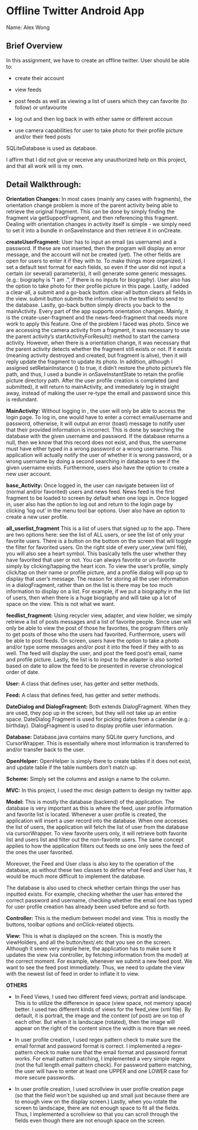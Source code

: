 # Offline Twitter Android App
Name: Alex Wong

## Brief Overview
In this assignment, we have to create an offline twitter. User should be able to:
- create their account

- view feeds

- post feeds as well as viewing a list of users which they can favorite (to follow) or unfavourite

- log out and then log back in with either same or different accoun

- use camera capabilities for user to take photo for their profile picture and/or their feed posts

SQLiteDatabase is used as database.

I affirm that I did not give or receive any unauthorized help on this project, and that all work will is my own.

## Detail Walkthrough: 

**Orientation Changes:**
In most cases (mainly any cases with fragments), the orientation change problem is more of the parent activity being able to retrieve the original fragment. This can be done by simply finding the fragment via getSupportFragment, and then referencing this fragment. Dealing with orientation changes in activity itself is simple - we simply need to set it into a bundle in onSaveInstance and then retrieve it in onCreate.

**createUserFragment:**
User has to input an email (as username) and a password. If these are not inserted, then the program will display an error message, and the account will not be created (yet). The other fields are open for users to enter it if they with to. To make things more organized, I set a default text format for each fields, so even if the user did not input a certain (or several) parameter(s), it will generate some generic messages. (e.g.: biography is “I am <name>.”, if there is no  inputs for biography). User also has the option to take photo for their profile picture in this page. Lastly, I added a clear-all, a submit and a go-back button. clear-all button clears all fields in the view. submit button submits the information in the textfield to send to the database. Lastly, go-back button simply directs you back to the mainActivity.
Every part of the app supports orientation changes. Mainly, it is the create-user-fragment and the news-feed-fragment that needs more work to apply this feature. One of the problem I faced was photo. Since we are accessing the camera activity from a fragment, it was necessary to use the parent activity’s startActivityForResult() method to start the camera activity. However, when there is a orientation change, it was necessary that the parent activity detects whether the fragment still exists or not. If it exists (meaning activity destroyed and created, but fragment is alive), then it will reply update the fragment to update its photo. In addition, although I assigned setRetainInstance
() to true, it didn’t restore the photo picture’s file path, and thus, I used a bundle in onSaveInstantState to retain the profile picture directory path.
After the user profile creation is completed (and submitted), it will return to mainActivity, and immediately log in straight away, instead of making the user re-type the email and password since this is redundant.

**MainActivity:**
Without logging in , the user will only be able to access the login page. To log in, one would have to enter a correct email/username and password, otherwise, it will output an error (toast) message to notify user that their provided information is incorrect. This is done by searching the database with the given username and password. If the database returns a null, then we know that this record does not exist, and thus, the username must have either typed in a wrong password or a wrong username. This application will actually notify the user of whether it is wrong password, or a wrong username by doing a second searching in database to see if the given username exists. Furthermore, users also have the option to create a new user account.

**base_Activity:**
Once logged in, the user can navigate between list of (normal and/or favorited) users and news feed. News feed is the first fragment to be loaded to screen by default when one logs in.
Once logged in, user also has the option to log out and return to the login page by clicking ‘log out’ in the menu tool bar options.
User also have an option to create a new user profile. 

**all_userlist_fragment**
This is a list of users that signed up to the app. There are two options here: see the list of ALL users, or see the list of only your favorite users. There is a button on the bottom on the screen that will toggle the filter for favorited users. On the right side of every user_view (xml file), you will also see a heart symbol. This basically tells the user whether they have favorited that user or not. You can always favorite or un-favorite simply by clicking/tapping the heart icon. To view the user’s profile, simply click/tap on their name or profile picture, and a profile dialog will pop up to display that user’s message. The reason for storing all the user information in a dialogFragment, rather than on the list is there may be too much information to display on a list. For example, if we put a biography in the list of users, then when there is a huge biography and will take up a lot of space on the view. This is not what we want.

**feedlist_fragment:**
Using recycler view, adapter, and view holder, we simply retrieve a list of posts messages and a list of favorite people. Since user will only be able to view the post of those he favorites, the program filters only to get posts of those who the users had favorited. Furthermore, users will be able to post feeds. On screen, users have the option to take  a photo and/or type some messages and/or post it into the feed if they with to as well. The feed will display the user, and post the feed post’s email, name and profile picture. Lastly, the list is to input to the adapter is also sorted based on date to allow the feed to be presented in reverse chronological order of date. 

**User:**
A class that defines user, has getter and setter methods.

**Feed:**
A class that defines feed, has getter and setter methods.

**DateDialog and DialogFragment:**
Both extends DialogFragment. When they are used, they pop up in the screen, but they will not take up an entire space.
DateDialog Fragment is used for picking dates from a  calendar (e.g.: birthday). DialogFragment is used to display profile user information. 

**Database:**
Database.java contains many SQLite query functions, and CursorWrapper. This is essentially where most information is transferred to and/or transfer back to the user. 

**OpenHelper:**
OpenHelper is simply there to create tables if it does not exist, and update table if the table numbers don’t match up.

**Scheme:**
Simply set the columns and assign a name to the column. 

**MVC:**
In this project, I used the mvc design pattern to design my twitter app.

**Model:**
This is mostly the database (backend) of the application. The database is very important as this is where the feed, user profile information and favorite list is located. Whenever a user profile is created, the application will insert a user record into the database. When one accesses the list of users, the application will fetch the list of user from the database via cursorWrapper. To view favorite users only, it will retrieve both favorite list and users list and filter out the non-favorite users. The same concept applies to how the application filters out feeds so one only sees the feed of the ones the user favorited. 

Moreover, the Feed and User class is also key to the operation of the database, as without these two classes to define what Feed and User has, it would be much more difficult to implement the database.

The database is also used to check whether certain things the user has inputted exists. For example, checking whether the user has entered the correct password and username, checking whether the email one has typed for user profile creation has already been used before and so forth. 

**Controller:**
This is the medium between model and view. This is mostly the buttons, toolbar options and onClick-related objects.

**View:**
This is what is displayed on the screen. This is mostly the viewHolders, and all the button/text/.etc that you see on the screen. Although it seem very simple here, the application has to make sure it updates the view (via controller, by fetching information from the model) at the correct moment. For example, whenever we submit a new feed post. We want to see the feed post immediately. Thus, we need to update the view with the newest list of feed in order to inflate it to view. 

**OTHERS**
 - In Feed Views, I used two different feed views; portrait and landscape. This is to utilize the difference in space (view space, not memory space) better.
I  used two different kinds of views for the feed_view (xml file). By default, it is portrait, the image and the content (of post) are on top of each other. But when it is landscape (rotated), then the image will appear on the right of the content since the width is more than we need. 

 - In user profile creation, I used regex pattern check to make sure the email format and password format is correct.
I implemented a regex-pattern check to make sure that the email format and password format works. For email pattern matching, I implemented a very simple regex (not the full length email pattern check). For password pattern matching, the user will have to enter at least one UPPER and one LOWER case for more secure passwords.

 - In user profile creation, I used scrollview in user profile creation page (so that the field won’t be squished up and small just because there are to enough view on the display screen.)
Lastly, when you rotate the screen to landscape, there are not enough space to fit all the fields. Thus, I implemented a scrollview so that you can scroll through the fields even though there are not enough space on the screen.

